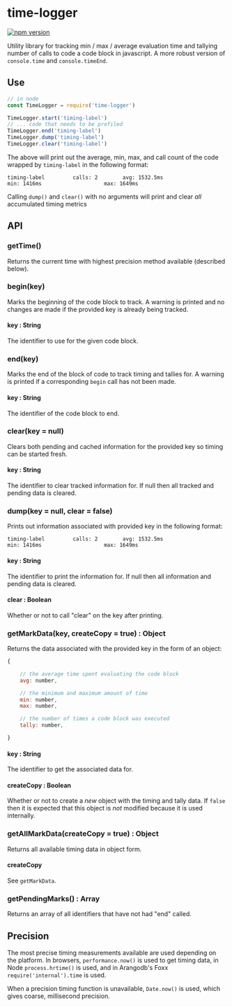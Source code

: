 # time-logger

[![npm version](https://badge.fury.io/js/time-logger.svg)](https://www.npmjs.com/package/time-logger)

Utility library for tracking min / max / average evaluation time and tallying number of calls to code a code block in javascript. A more robust version of `console.time` and `console.timeEnd`.

## Use
```javascript
// in node
const TimeLogger = require('time-logger')

TimeLogger.start('timing-label')
// ... code that needs to be profiled
TimeLogger.end('timing-label')
TimeLogger.dump('timing-label')
TimeLogger.clear('timing-label')
```

The above will print out the average, min, max, and call count of the code wrapped by `timing-label` in the following format:

```
timing-label         calls: 2        avg: 1532.5ms                  min: 1416ms                    max: 1649ms
```

Calling `dump()` and `clear()` with no arguments will print and clear _all_ accumulated timing metrics

## API
### getTime()

Returns the current time with highest precision method available (described below).

### begin(key)

Marks the beginning of the code block to track. A warning is printed and no changes are made if the provided key is already being tracked.

#### key : String

The identifier to use for the given code block.

### end(key)

Marks the end of the block of code to track timing and tallies for. A warning is printed if a corresponding `begin` call has not been made.

#### key : String

The identifier of the code block to end.

### clear(key = null)

Clears both pending and cached information for the provided key so timing can be started fresh.

#### key : String

The identifier to clear tracked information for. If null then all tracked and pending data is cleared.

### dump(key = null, clear = false)

Prints out information associated with provided key in the following format:

```
timing-label         calls: 2        avg: 1532.5ms                  min: 1416ms                    max: 1649ms
```

#### key : String

The identifier to print the information for. If null then all information and pending data is cleared.

#### clear : Boolean

Whether or not to call "clear" on the key after printing.

### getMarkData(key, createCopy = true) : Object

Returns the data associated with the provided key in the form of an object:

```js
{

    // the average time spent evaluating the code block
    avg: number,

    // the minimum and maximum amount of time
    min: number,
    max: number,

    // the number of times a code block was executed
    tally: number,

}
```

#### key : String

The identifier to get the associated data for.

#### createCopy : Boolean

Whether or not to create a _new_ object with the timing and tally data. If `false` then it is expected that this object is _not_ modified because it is used internally.

### getAllMarkData(createCopy = true) : Object

Returns all available timing data in object form.

#### createCopy

See `getMarkData`.

### getPendingMarks() : Array

Returns an array of all identifiers that have not had "end" called.

## Precision

The most precise timing measurements available are used depending on the platform. In browsers, `performance.now()` is used to get timing data, in Node `process.hrtime()` is used, and in Arangodb's Foxx `require('internal').time` is used.

When a precision timing function is unavailable, `Date.now()` is used, which gives coarse, millisecond precision.
